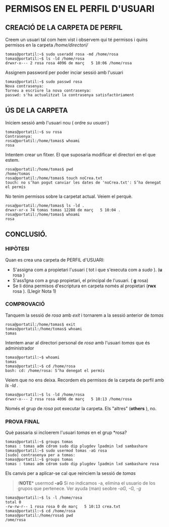 # PERMISOS EN EL PERFIL D'USUARI
## CREACIÓ DE LA CARPETA DE PERFIL

Creem un usuari tal com hem vist i observem qui té permisos i quins permisos en la carpeta */home/directori/*
```linux
tomas@portatil:~$ sudo useradd rosa -md /home/rosa
tomas@portatil:~$ ls -ld /home/rosa
drwxr-x--- 2 rosa rosa 4096 de març   5 10:06 /home/rosa
```
Assignem password per poder inciar sessió amb l'usuari
```linux
tomas@portatil:~$ sudo passwd rosa
Nova contrasenya: 
Torneu a escriure la nova contrasenya: 
passwd: s'ha actualitzat la contrasenya satisfactòriament
```
## ÚS DE LA CARPETA

Iniciem sessió amb l'usuari nou ( ordre *su usuari* )
```linux
tomas@portatil:~$ su rosa
Contrasenya: 
rosa@portatil:/home/tomas$ whoami
rosa
```
Intentem crear un fitxer. El que suposaria modificar el directori en el que estem.
```linux
rosa@portatil:/home/tomas$ pwd
/home/tomas
rosa@portatil:/home/tomas$ touch noCrea.txt
touch: no s’han pogut canviar les dates de 'noCrea.txt': S’ha denegat el permís
```
No tenim permisos sobre la carpetat actual. Veiem el perquè.
```linux
rosa@portatil:/home/tomas$ ls -ld .
drwxr-xr-x 74 tomas tomas 12288 de març   5 10:04 .
rosa@portatil:/home/tomas$ whoami
rosa
```
## CONCLUSIÓ. 

### HIPÒTESI

Quan es crea una carpeta de PERFIL d'USUARI:
* S'assigna com a propietari l'usuari ( tot i que s'executa com a *sudo* ). (**u** rosa )
* S'ass1gna com a grup propietari, el principal de l'usuari. ( **g** rosa)
* Se li dóna permisos d'escriptura  en carpeta només al propietari (**rwx** rosa ). (Llegir Nota 1)

### COMPROVACIÓ

Tanquem la sessió de *rosa* amb *exit* i tornarem a la sessió anterior de *tomas*
```linux
rosa@portatil:/home/tomas$ exit
tomas@portatil:/home/tomas$ whoami
tomas
```
Intentem anar al directori personal de *rosa* amb l'usuari *tomas* que és administrador
```linux
tomas@portatil:~$ whoami
tomas
tomas@portatil:~$ cd /home/rosa
bash: cd: /home/rosa: S’ha denegat el permís
```
Veiem que no ens deixa. Recordem els permisos de la carpeta de perfil amb *ls -ld .*
```linux
tomas@portatil:~$ ls -ld /home/rosa
drwxr-x--- 2 rosa rosa 4096 de març   5 10:13 /home/rosa
```

Només el grup de *rosa* pot executar la carpeta. Els "altres" (**others** ), no.

### PROVA FINAL
Què passaria si incloerem l'usuari *tomas* en el grup *rosa?

```linux
tomas@portatil:~$ groups tomas
tomas : tomas adm cdrom sudo dip plugdev lpadmin lxd sambashare
tomas@portatil:~$ sudo usermod tomas -aG rosa
[sudo] contrasenya per a tomas: 
tomas@portatil:~$ groups tomas
tomas : tomas adm cdrom sudo dip plugdev lpadmin lxd sambashare rosa
```
Els canvis per a aplicar-se cal que reinciem la sessió de *tomas*
>**:NOTE***
> usermod **-aG**
>Si no indicamos -a, elimina el usuario de los grupos que pertenece. Ver ayuda (man) seobre *-aG, -G, -g*
```linux
tomas@portatil:~$ ls -l /home/rosa
total 0
-rw-rw-r-- 1 rosa rosa 0 de març   5 10:13 crea.txt
tomas@portatil:~$ cd /home/rosa
tomas@portatil:/home/rosa$ pwd
/ome/rosa
```






